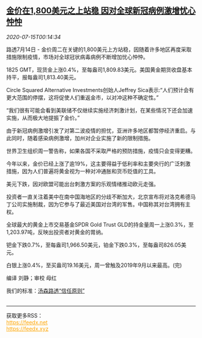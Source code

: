 <!--1594772596000-->
[金价在1,800美元之上站稳 因对全球新冠病例激增忧心忡忡](https://cn.reuters.com/article/global-precious-0714-tues-idCNKCS24G00Q)
------

<div><i>2020-07-15T00:14:34</i></div><div class="StandardArticleBody_body"><p>路透7月14日 - 金价周二在关键的1,800美元上方站稳，因随着许多地区再度采取措施限制疫情，市场对全球冠状病毒病例不断增加忧心忡忡。 </p><p>1825 GMT，现货金上涨0.4%，至每盎司1,809.83美元。美国黄金期货收盘基本持平，报每盎司1,813.40美元。 </p><p>Circle Squared Alternative Investments创始人Jeffrey Sica表示:“人们预计会有更大范围的停摆，这将促使人们重返金市，以对冲这种不确定性。” </p><p>“我们很有可能会看到美联储不仅继续实施经济刺激计划，在某些情况下还会加速实施，从而极大地提振了金价。” </p><p>由于新冠病例激增引发了对第二波疫情的担忧，亚洲许多地区都暂停经济重启。与此同时，随着感染病例激增，加州对企业实施了新的限制措施。 </p><p>世界卫生组织周一警告称，如果各国不采取严格的预防措施，疫情只会变得更糟。 </p><p>今年以来，金价已经上涨了逾19%，这主要得益于低利率和主要央行的广泛刺激措施，因为人们普遍将黄金视为一种对冲通胀和货币贬值的工具。 </p><p>美元下跌，因对欧盟可能出台刺激方案的乐观情绪推动欧元走强。 </p><p>投资者一直关注着美中在南中国海地区的分歧不断加大，北京宣布将对洛克希德马丁公司实施制裁，因为它参与了最近美国对台湾的军售。中国称其对台湾拥有主权。 </p><p>全球最大的黄金上市交易基金SPDR Gold Trust GLD的持金量周一上涨0.3%，至1,203.97吨，反映出投资者对黄金的胃纳。 </p><p>钯金下跌0.7%，至每盎司1,966.50美元，铂金下跌0.3%，至每盎司826.05美元。 </p><p>白银上涨0.4%，至买盎司19.16美元，周一曾触及2019年9月以来最高。(完) </p><div class="Attribution_container"><div class="Attribution_attribution"><p class="Attribution_content">编译 刘静；审校 母红</p></div></div><div class="StandardArticleBody_trustBadgeContainer"><span class="StandardArticleBody_trustBadgeTitle">我们的标准：</span><span class="trustBadgeUrl"><a href="https://www.thomsonreuters.cn/content/dam/openweb/documents/pdf/china/brochures/about-us-1.pdf">汤森路透“信任原则”</a></span></div></div><br><hr><div>获取更多RSS：<br><a href="https://feedx.net" style="color:orange" target="_blank">https://feedx.net</a> <br><a href="https://feedx.xyz" style="color:orange" target="_blank">https://feedx.xyz</a><br></div>
